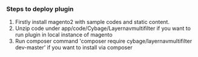### Steps to deploy plugin ###
1) Firstly install magento2 with sample codes and static content.
2) Unzip code under app/code/Cybage/Layernavmultifilter if you want to run plugin in local instance of magento
3) Run composer command 'composer require cybage/layernavmultifilter dev-master' if you want to install via composer
